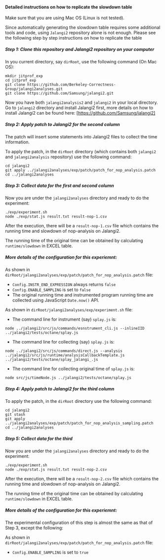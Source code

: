 #### Detailed instructions on how to replicate the slowdown table

Make sure that you are using Mac OS (Linux is not tested).

Since automatically generating the slowdown table requires some additional tools and code,
using ```Jalangi2``` repository alone is not enough. Please see the following step by step
instructions on how to replicate the table

##### Step 1: Clone this repository and Jalangi2 repository on your computer

In you current directory, say ```dirRoot```, use the following command (On Mac OS):

```
mkdir jitprof_exp
cd jitprof_exp
git clone https://github.com/Berkeley-Correctness-Group/jalangi2analyses.git
git clone https://github.com/Samsung/jalangi2.git
```

Now you have both ```jalangi2analysis2``` and ```jalangi2``` in your local directory.
Go to ```jalangi2``` directory and install Jalangi2 first, more details on how to install Jalangi2 can be found here: [https://github.com/Samsung/jalangi2]

##### Step 2: Apply patch to Jalangi2 for the second column

The patch will insert some statements into Jalangi2 files to collect the time information.

To apply the patch, in the ```dirRoot``` directory (which contains both ```jalangi2``` and ```jalangi2analysis``` repository) use the following command:

```
cd jalangi2
git apply ../jalangi2analyses/exp/patch/patch_for_nop_analysis.patch
cd ../jalangi2analyses
```

##### Step 3: Collect data for the first and second column

Now you are under the ```jalangi2analyses``` directory and ready to do the experiment:

```
./exp/experiment.sh
node ./exp/stat.js result.txt result-nop-1.csv
```

After the execution, there will be a ```result-nop-1.csv``` file which contains the running time and slowdown of nop-analysis on Jalangi2.

The running time of the original time can be obtained by calculating ```runtime/slowdown``` in EXCEL table.

##### More details of the configuration for this experiemnt:

As shown in ```dirRoot/jalangi2analyses/exp/patch/patch_for_nop_analysis.patch``` file:
   
   * ```Config.INSTR_END_EXPRESSION``` always returns ```false```
   * ```Config.ENABLE_SAMPLING``` is set to ```false```
   * The original running time and instrumented program running time are collected using JavaScript ```Date.now()``` API.

As shown in ```dirRoot/jalangi2analyses/exp/experiment.sh``` file:

   * The command line for instrument (say) ```splay.js``` is:
   ```
   node ../jalangi2/src/js/commands/esnstrument_cli.js --inlineIID ../jalangi2/tests/octane/splay.js
   ```
   * The command line for collecting (say) ```splay.js``` is:
   ```
node ../jalangi2/src/js/commands/direct.js --analysis ../jalangi2/src/js/runtime/analysisCallbackTemplate.js ../jalangi2/tests/octane/splay_jalangi_.js
   ```
   * The command line for collecting original time of ```splay.js``` is:
   ```
   node src/js/timeNode.js ../jalangi2/tests/octane/splay.js
   ```

##### Step 4: Apply patch to Jalangi2 for the third column

To apply the patch, in the ```dirRoot``` directory use the following command:

```
cd jalangi2
git stash
git apply ../jalangi2analyses/exp/patch/patch_for_nop_analysis_sampling.patch
cd ../jalangi2analyses
```

##### Step 5: Collect data for the third

Now you are under the ```jalangi2analyses``` directory and ready to do the experiment:

```
./exp/experiment.sh
node ./exp/stat.js result.txt result-nop-2.csv
```

After the execution, there will be a ```result-nop-2.csv``` file which contains the running time and slowdown of nop-analysis on Jalangi2.

The running time of the original time can be obtained by calculating ```runtime/slowdown``` in EXCEL table.

##### More details of the configuration for this experiemnt:

The experimental configuration of this step is almost the same as that of Step 3, except the following: 

As shown in ```dirRoot/jalangi2analyses/exp/patch/patch_for_nop_analysis.patch``` file:
   
   * ```Config.ENABLE_SAMPLING``` is set to ```true```
   